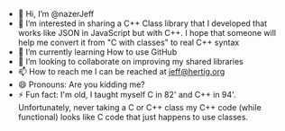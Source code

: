 - 👋 Hi, I’m @nazerJeff
- 👀 I’m interested in sharing a C++ Class library that I developed that works like JSON in JavaScript but with C++.  I hope that someone will help me convert it from "C with classes" to real C++ syntax 
- 🌱 I’m currently learning How to use GitHub
- 💞️ I’m looking to collaborate on improving my shared libraries 
- 📫 How to reach me I can be reached at jeff@hertig.org
- 😄 Pronouns: Are you kidding me?
- ⚡ Fun fact: I'm old, I taught myself C in 82' and C++ in 94'.  Unfortunately, never taking a C or C++ class my C++ code (while functional) looks like C code that just happens to use classes.
<!---
nazerJeff/nazerJeff is a ✨ special ✨ repository because its `README.md` (this file) appears on your GitHub profile.
You can click the Preview link to take a look at your changes.
--->
